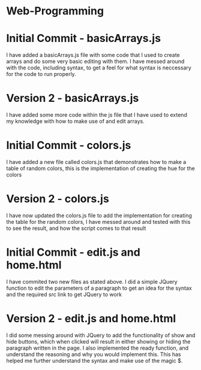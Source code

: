 # Web-Programming

# Initial Commit - basicArrays.js
I have added a basicArrays.js file with some code that I used to create arrays and do some very basic editing with them. I have messed around with the code, including syntax, to get a feel for what syntax is neccessary for the code to run properly.

# Version 2 - basicArrays.js
I have added some more code within the js file that I have used to extend my knowledge with how to make use of and edit arrays.

# Initial Commit - colors.js
I have added a new file called colors.js that demonstrates how to make a table of random colors, this is the implementation of creating the hue for the colors

# Version 2 - colors.js
I have now updated the colors.js file to add the implementation for creating the table for the random colors, I have messed around and tested with this to see the result, and how the script comes to that result

# Initial Commit - edit.js and home.html

I have commited two new files as stated above. I did a simple JQuery function to edit the parameters of a paragraph to get an idea for the syntax and the required src link to get JQuery to work

# Version 2 - edit.js and home.html
I did some messing around with JQuery to add the functionality of show and hide buttons, which when clicked will result in either showing or hiding the paragraph written in the page. I also implemented the ready function, and understand the reasoning and why you would implement this. This has helped me further understand the syntax and make use of the magic $.
